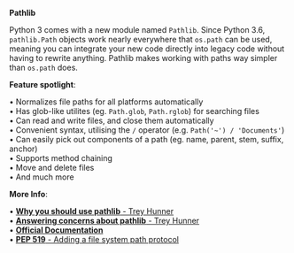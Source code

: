 **Pathlib**

Python 3 comes with a new module named `Pathlib`. Since Python 3.6, `pathlib.Path` objects work nearly everywhere that `os.path` can be used, meaning you can integrate your new code directly into legacy code without having to rewrite anything. Pathlib makes working with paths way simpler than `os.path` does.

**Feature spotlight**:  

• Normalizes file paths for all platforms automatically  
• Has glob-like utilites (eg. `Path.glob`, `Path.rglob`) for searching files  
• Can read and write files, and close them automatically  
• Convenient syntax, utilising the `/` operator (e.g. `Path('~') / 'Documents'`)  
• Can easily pick out components of a path (eg. name, parent, stem, suffix, anchor)  
• Supports method chaining  
• Move and delete files  
• And much more  

**More Info**:  

• [**Why you should use pathlib** - Trey Hunner](https://treyhunner.com/2018/12/why-you-should-be-using-pathlib/)  
• [**Answering concerns about pathlib** - Trey Hunner](https://treyhunner.com/2019/01/no-really-pathlib-is-great/)  
• [**Official Documentation**](https://docs.python.org/3/library/pathlib.html)  
• [**PEP 519** - Adding a file system path protocol](https://www.python.org/dev/peps/pep-0519/)  
